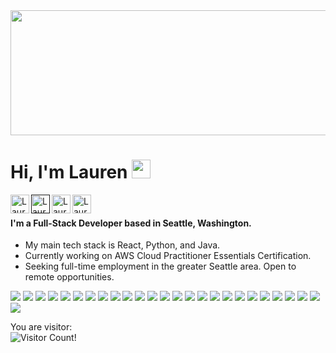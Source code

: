 <div>
  <img align="center" src="https://images.unsplash.com/photo-1503480207415-fdddcc21d5fc?ixlib=rb-1.2.1&ixid=MXwxMjA3fDB8MHxwaG90by1yZWxhdGVkfDl8fHxlbnwwfHx8&auto=format&fit=crop&w=800&q=60" width=2000 height=200 />
</div>

# Hi, I'm Lauren <img src="https://raw.githubusercontent.com/iampavangandhi/iampavangandhi/master/gifs/Hi.gif" width="30px" />

<a href="https://www.linkedin.com/in/laurenemick/">
  <img src="https://www.flaticon.com/svg/static/icons/svg/1051/1051282.svg" align="left" alt="Lauren's Linkedin" width="30px" />
</a>

<a href="">
  <img src="https://www.flaticon.com/svg/static/icons/svg/1011/1011356.svg" align="left" alt="Lauren's Website" width="30px" />
</a>

<a href="https://github.com/laurenemick/">
  <img src="https://www.flaticon.com/svg/static/icons/svg/1051/1051275.svg" align="left" alt="Lauren's Linkedin" width="30px" />
</a>

<a href="https://www.pinterest.com/laurenemick_/_saved/">
  <img src="https://www.flaticon.com/svg/static/icons/svg/1051/1051278.svg" align="left" alt="Lauren's Pinterest" width="30px" />
</a>

<br/>

#### I'm a Full-Stack Developer based in Seattle, Washington. 
- My main tech stack is React, Python, and Java. 
- Currently working on AWS Cloud Practitioner Essentials Certification.
- Seeking full-time employment in the greater Seattle area. Open to remote opportunities.

![](https://img.shields.io/badge/Lang-Java-informational?style=plastic&logo=Java&logoColor=white&color=f72585) ![](https://img.shields.io/badge/Lang-Python-informational?style=plastic&logo=Python&logoColor=white&color=f72585) ![](https://img.shields.io/badge/Lang-JavaScript-informational?style=plastic&logo=JavaScript&logoColor=white&color=f72585) 
![](https://img.shields.io/badge/Lang-CSS-informational?style=plastic&logo=CSS%20Wizardry&logoColor=white&color=f72585) ![](https://img.shields.io/badge/Lang-HTML5-informational?style=plastic&logo=HTML5&logoColor=white&color=f72585) ![](https://img.shields.io/badge/Lib-React-informational?style=plastic&logo=React&logoColor=white&color=b5179e) 
![](https://img.shields.io/badge/Lib-Material%20UI-informational?style=plastic&logo=Material%20UI&logoColor=white&color=b5179e) ![](https://img.shields.io/badge/Lib-Ant%20Design-informational?style=plastic&logo=Ant%20Design&logoColor=white&color=b5179e) ![](https://img.shields.io/badge/FW-Redux-informational?style=plastic&logo=Redux&logoColor=white&color=7209b7) 
![](https://img.shields.io/badge/FW-Spring-informational?style=plastic&logo=Spring&logoColor=white&color=7209b7) ![](https://img.shields.io/badge/FW-LESS-informational?style=plastic&logo=less&logoColor=white&color=7209b7) ![](https://img.shields.io/badge/Test-Cypress-informational?style=plastic&logo=Cypress&logoColor=white&color=3a0ca3) ![](https://img.shields.io/badge/Test-React%20Testing%20Library-informational?style=plastic&logo=React&logoColor=white&color=3a0ca3) ![](https://img.shields.io/badge/DB-PostgreSQL-informational?style=plastic&logo=PostgreSQL&logoColor=white&color=3f37c9) 
![](https://img.shields.io/badge/Editor-IntelliJ%20IDEA-informational?style=plastic&logo=IntelliJ%20IDEA&logoColor=white&color=4361ee) ![](https://img.shields.io/badge/Editor-VS%20Code-informational?style=plastic&logo=Visual%20Studio%20Code&logoColor=white&color=4361ee) ![](https://img.shields.io/badge/Tool-Git-informational?style=plastic&logo=Git&logoColor=white&color=4361ee) ![](https://img.shields.io/badge/Tool-GitHub-informational?style=plastic&logo=GitHub&logoColor=white&color=4361ee) 
![](https://img.shields.io/badge/Tool-Postman-informational?style=plastic&logo=Postman&logoColor=white&color=4361ee) ![](https://img.shields.io/badge/Tool-Vercel-informational?style=plastic&logo=Vercel&logoColor=white&color=4361ee) ![](https://img.shields.io/badge/Tool-Netlify-informational?style=plastic&logo=Netlify&logoColor=white&color=4361ee) ![](https://img.shields.io/badge/Tool-Heroku-informational?style=plastic&logo=Heroku&logoColor=white&color=4361ee) ![](https://img.shields.io/badge/Tool-AWS%20Amplify-informational?style=plastic&logo=Amazon%20Web%20Services&logoColor=white&color=4361ee) ![](https://img.shields.io/badge/SD-RESTful%20APIs-informational?style=plastic&logo=none&logoColor=white&color=4895ef) 
![](https://img.shields.io/badge/SD-AGILE%20Development-informational?style=plastic&logo=none&logoColor=white&color=4895ef) ![](https://img.shields.io/badge/SD-Object%20Oriented%20Programming-informational?style=plastic&logo=none&logoColor=white&color=4895ef)

You are visitor:<br/>![Visitor Count](https://profile-counter.glitch.me/laurenemick/count.svg)!
